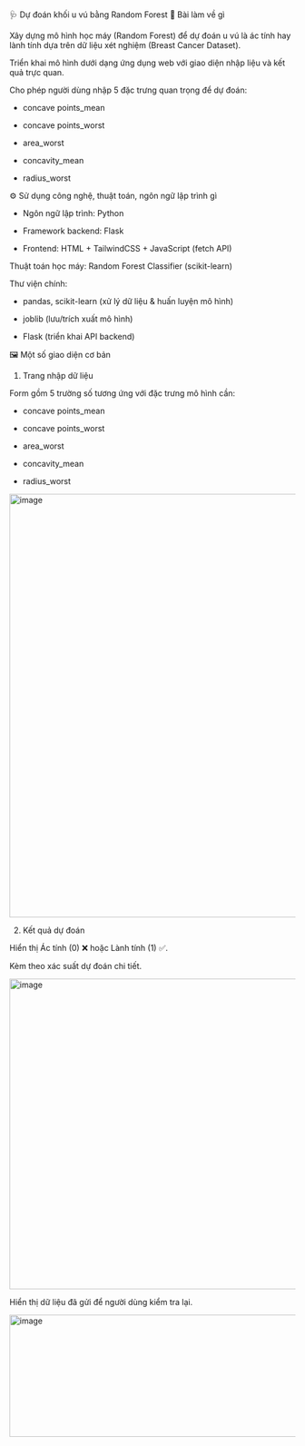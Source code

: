 🩺 Dự đoán khối u vú bằng Random Forest
📌 Bài làm về gì

Xây dựng mô hình học máy (Random Forest) để dự đoán u vú là ác tính hay lành tính dựa trên dữ liệu xét nghiệm (Breast Cancer Dataset).

Triển khai mô hình dưới dạng ứng dụng web với giao diện nhập liệu và kết quả trực quan.

Cho phép người dùng nhập 5 đặc trưng quan trọng để dự đoán:

- concave points_mean

- concave points_worst

- area_worst

- concavity_mean

- radius_worst

⚙️ Sử dụng công nghệ, thuật toán, ngôn ngữ lập trình gì

- Ngôn ngữ lập trình: Python

- Framework backend: Flask

- Frontend: HTML + TailwindCSS + JavaScript (fetch API)

Thuật toán học máy: Random Forest Classifier (scikit-learn)

Thư viện chính:

- pandas, scikit-learn (xử lý dữ liệu & huấn luyện mô hình)

- joblib (lưu/trích xuất mô hình)

- Flask (triển khai API backend)

🖼️ Một số giao diện cơ bản
1. Trang nhập dữ liệu

Form gồm 5 trường số tương ứng với đặc trưng mô hình cần:

- concave points_mean

- concave points_worst

- area_worst

- concavity_mean

- radius_worst

<img width="598" height="746" alt="image" src="https://github.com/user-attachments/assets/655e862d-f5f7-4f0a-82d5-8b419e718537" />

2. Kết quả dự đoán

Hiển thị Ác tính (0) ❌ hoặc Lành tính (1) ✅.

Kèm theo xác suất dự đoán chi tiết.

<img width="598" height="547" alt="image" src="https://github.com/user-attachments/assets/da08b14a-026c-45c6-b459-33f48dd44bc8" />

Hiển thị dữ liệu đã gửi để người dùng kiểm tra lại.

<img width="556" height="215" alt="image" src="https://github.com/user-attachments/assets/46ad12bb-4b58-418c-9020-0b2cbe0b3795" />

